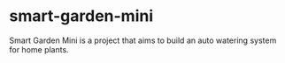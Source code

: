 # smart-garden-mini

Smart Garden Mini is a project that aims to build an auto watering system for home plants.